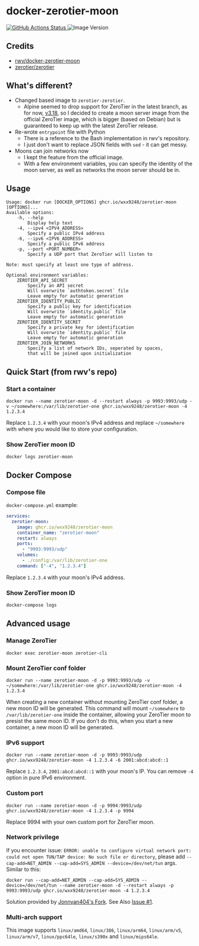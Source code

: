 # docker-zerotier-moon
<a href="https://github.com/wxx9248/docker-zerotier-moon/actions">
    <img
        src="https://img.shields.io/github/actions/workflow/status/wxx9248/docker-zerotier-moon/build.yaml?branch=master"
        alt="GitHub Actions Status" />
</a>
<img src="https://img.shields.io/docker/v/zerotier/zerotier?sort=semver" alt="Image Version" />

## Credits
* [rwv/docker-zerotier-moon](https://github.com/rwv/docker-zerotier-moon)
* [zerotier/zerotier](https://github.com/zerotier/ZeroTierOne)

## What's different?
* Changed based image to `zerotier-zerotier`.
    * Alpine seemed to drop support for ZeroTier in the latest branch,
    as for now, [v3.18](https://pkgs.alpinelinux.org/packages?name=zerotier-one&branch=v3.18),
    so I decided to create a moon server image from the official ZeroTier image,
    which is bigger (based on Debian) but is guaranteed to keep up with the latest ZeroTier release.
* Re-wrote `entrypoint` file with Python
    * There is a reference to the Bash implementation in rwv's repository.
    * I just don't want to replace JSON fields with `sed` - it can get messy.
* Moons can join networks now
    * I kept the feature from the official image.
    * With a few environment variables, you can specify the identity of the moon server,
    as well as networks the moon server should be in.

## Usage
```
Usage: docker run [DOCKER_OPTIONS] ghcr.io/wxx9248/zerotier-moon [OPTIONS]...
Available options:
    -h, --help
        Display help text
    -4, --ipv4 <IPV4_ADDRESS>
        Specify a public IPv4 address
    -6, --ipv6 <IPV6_ADDRESS>
        Specify a public IPv6 address
    -p, --port <PORT_NUMBER>
        Specify a UDP port that ZeroTier will listen to

Note: must specify at least one type of address.

Optional environment variables:
    ZEROTIER_API_SECRET
        Specify an API secret
        Will overwrite `authtoken.secret` file
        Leave empty for automatic generation
    ZEROTIER_IDENTITY_PUBLIC
        Specify a public key for identification
        Will overwrite `identity.public` file
        Leave empty for automatic generation
    ZEROTIER_IDENTITY_SECRET
        Specify a private key for identification
        Will overwrite `identity.public` file
        Leave empty for automatic generation
    ZEROTIER_JOIN_NETWORKS
        Specify a list of network IDs, seperated by spaces,
        that will be joined upon initialization
```

## Quick Start (from rwv's repo)
### Start a container
```
docker run --name zerotier-moon -d --restart always -p 9993:9993/udp -v ~/somewhere:/var/lib/zerotier-one ghcr.io/wxx9248/zerotier-moon -4 1.2.3.4
```
Replace `1.2.3.4` with your moon's IPv4 address and replace `~/somewhere` with where you would like to store your configuration.

### Show ZeroTier moon ID
```
docker logs zerotier-moon
```

## Docker Compose
### Compose file
`docker-compose.yml` example:
``` YAML
services:
  zerotier-moon:
    image: ghcr.io/wxx9248/zerotier-moon
    container_name: "zerotier-moon"
    restart: always
    ports:
      - "9993:9993/udp"
    volumes:
      - ./config:/var/lib/zerotier-one
    command: ["-4", "1.2.3.4"]
```
Replace `1.2.3.4` with your moon's IPv4 address.

### Show ZeroTier moon ID
``` bash
docker-compose logs
```

## Advanced usage
### Manage ZeroTier
```
docker exec zerotier-moon zerotier-cli
```

### Mount ZeroTier conf folder
```
docker run --name zerotier-moon -d -p 9993:9993/udp -v ~/somewhere:/var/lib/zerotier-one ghcr.io/wxx9248/zerotier-moon -4 1.2.3.4
```
When creating a new container without mounting ZeroTier conf folder, a new moon ID will be generated.
This command will mount `~/somewhere` to `/var/lib/zerotier-one` inside the container, allowing your ZeroTier moon to presist the same moon ID. If you don't do this, when you start a new container, a new moon ID will be generated.

### IPv6 support
```
docker run --name zerotier-moon -d -p 9993:9993/udp ghcr.io/wxx9248/zerotier-moon -4 1.2.3.4 -6 2001:abcd:abcd::1
```
Replace `1.2.3.4`, `2001:abcd:abcd::1` with your moon's IP. You can remove `-4` option in pure IPv6 environment.

### Custom port
```
docker run --name zerotier-moon -d -p 9994:9993/udp ghcr.io/wxx9248/zerotier-moon -4 1.2.3.4 -p 9994
```
Replace 9994 with your own custom port for ZeroTier moon.

### Network privilege
If you encounter issue: `ERROR: unable to configure virtual network port: could not open TUN/TAP device: No such file or directory`, please add `--cap-add=NET_ADMIN --cap-add=SYS_ADMIN --device=/dev/net/tun` args. Similar to this:

```
docker run --cap-add=NET_ADMIN --cap-add=SYS_ADMIN --device=/dev/net/tun --name zerotier-moon -d --restart always -p 9993:9993/udp ghcr.io/wxx9248/zerotier-moon -4 1.2.3.4
```
Solution provided by [Jonnyan404's Fork](https://github.com/Jonnyan404/docker-zerotier-moon).
See Also [Issue #1](https://github.com/rwv/docker-zerotier-moon/issues/1).

### Multi-arch support
This image supports `linux/amd64`, `linux/386`, `linux/arm64`, `linux/arm/v5`, `linux/arm/v7`, `linux/ppc64le`, `linux/s390x` and `linux/mips64le`.
